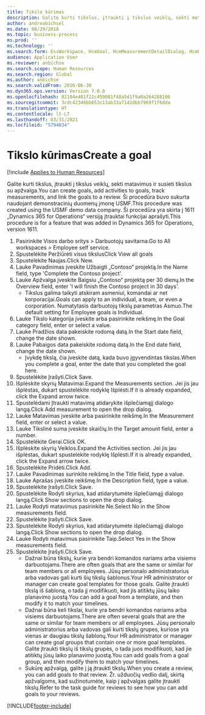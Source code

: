 ```yaml
---
title: Tikslo kūrimas
description: Galite kurti tikslus, įtraukti į tikslus veiklų, sekti matavimus ir susieti tikslus su apžvalga.
author: andreabichsel
ms.date: 08/29/2018
ms.topic: business-process
ms.prod: ''
ms.technology: ''
ms.search.form: EssWorkspace, HcmGoal, HcmMeasurementDetailDialog, HcmPerfJournalAdd, HcmGoalChangeSettings, HcmEmployeeDevelopmentWorkspace
audience: Application User
ms.reviewer: anbichse
ms.search.scope: Human Resources
ms.search.region: Global
ms.author: anbichse
ms.search.validFrom: 2016-06-30
ms.dyn365.ops.version: Version 7.0.0
ms.openlocfilehash: 82104e401f21c459081f48a5d1f9a0a264288106
ms.sourcegitcommit: 3cdc42346bb653c13ab33a7142dbb7969f1f6dda
ms.translationtype: HT
ms.contentlocale: lt-LT
ms.lasthandoff: 03/31/2021
ms.locfileid: "5794834"
---
```

# <a name="create-a-goal"></a><span data-ttu-id="277fc-103">Tikslo kūrimas</span><span class="sxs-lookup"><span data-stu-id="277fc-103">Create a goal</span></span>

[!include [Applies to Human Resources](../includes/applies-to-hr.md)]

<span data-ttu-id="277fc-104">Galite kurti tikslus, įtraukti į tikslus veiklų, sekti matavimus ir susieti tikslus su apžvalga.</span><span class="sxs-lookup"><span data-stu-id="277fc-104">You can create goals, add activities to goals, track measurements, and link the goals to a review.</span></span> <span data-ttu-id="277fc-105">Ši procedūra buvo sukurta naudojant demonstracinių duomenų įmonę USMF.</span><span class="sxs-lookup"><span data-stu-id="277fc-105">This procedure was created using the USMF demo data company.</span></span> <span data-ttu-id="277fc-106">Ši procedūra yra skirta į 1611 „Dynamics 365 for Operations“ versiją įtrauktai funkcijai aprašyti.</span><span class="sxs-lookup"><span data-stu-id="277fc-106">This procedure is for a feature that was added in Dynamics 365 for Operations, version 1611.</span></span>

1. <span data-ttu-id="277fc-107">Pasirinkite Visos darbo sritys > Darbuotojų savitarna.</span><span class="sxs-lookup"><span data-stu-id="277fc-107">Go to All workspaces > Employee self service.</span></span>
2. <span data-ttu-id="277fc-108">Spustelėkite Peržiūrėti visus tikslus</span><span class="sxs-lookup"><span data-stu-id="277fc-108">Click View all goals</span></span>
3. <span data-ttu-id="277fc-109">Spustelėkite Naujas.</span><span class="sxs-lookup"><span data-stu-id="277fc-109">Click New.</span></span>
4. <span data-ttu-id="277fc-110">Lauke Pavadinimas įveskite Užbaigti „Contoso“ projektą.</span><span class="sxs-lookup"><span data-stu-id="277fc-110">In the Name field, type 'Complete the Contoso project'.</span></span>
5. <span data-ttu-id="277fc-111">Lauke Apžvalga įveskite Baigsiu „Contoso“ projektą per 30 dienų.</span><span class="sxs-lookup"><span data-stu-id="277fc-111">In the Overview field, enter 'I will finish the Contoso project in 30 days'.</span></span>
    * <span data-ttu-id="277fc-112">Tikslus galima taikyti atskiram asmeniui, komandai ar net korporacijai.</span><span class="sxs-lookup"><span data-stu-id="277fc-112">Goals can apply to an individual, a team, or even a corporation.</span></span> <span data-ttu-id="277fc-113">Numatytasis darbuotojų tikslų parametras Asmuo.</span><span class="sxs-lookup"><span data-stu-id="277fc-113">The default setting for Employee goals is Individual.</span></span>  
6. <span data-ttu-id="277fc-114">Lauke Tikslo kategorija įveskite arba pasirinkite reikšmę.</span><span class="sxs-lookup"><span data-stu-id="277fc-114">In the Goal category field, enter or select a value.</span></span>
7. <span data-ttu-id="277fc-115">Lauke Pradžios data pakeiskite rodomą datą.</span><span class="sxs-lookup"><span data-stu-id="277fc-115">In the Start date field, change the date shown.</span></span>
8. <span data-ttu-id="277fc-116">Lauke Pabaigos data pakeiskite rodomą datą.</span><span class="sxs-lookup"><span data-stu-id="277fc-116">In the End date field, change the date shown.</span></span>
    * <span data-ttu-id="277fc-117">Įvykdę tikslą, čia įveskite datą, kada buvo įgyvendintas tikslas.</span><span class="sxs-lookup"><span data-stu-id="277fc-117">When you complete a goal, enter the date that you completed the goal here.</span></span>  
9. <span data-ttu-id="277fc-118">Spustelėkite Įrašyti.</span><span class="sxs-lookup"><span data-stu-id="277fc-118">Click Save.</span></span>
10. <span data-ttu-id="277fc-119">Išplėskite skyrių Matavimai.</span><span class="sxs-lookup"><span data-stu-id="277fc-119">Expand the Measurements section.</span></span> <span data-ttu-id="277fc-120">Jei jis jau išplėstas, dukart spustelėkite rodyklę Išplėsti.</span><span class="sxs-lookup"><span data-stu-id="277fc-120">If it is already expanded, click the Expand arrow twice.</span></span>
11. <span data-ttu-id="277fc-121">Spustelėdami Įtraukti matavimą atidarykite išplečiamąjį dialogo langą.</span><span class="sxs-lookup"><span data-stu-id="277fc-121">Click Add measurement to open the drop dialog.</span></span>
12. <span data-ttu-id="277fc-122">Lauke Matavimas įveskite arba pasirinkite reikšmę.</span><span class="sxs-lookup"><span data-stu-id="277fc-122">In the Measurement field, enter or select a value.</span></span>
13. <span data-ttu-id="277fc-123">Lauke Tikslinė suma įveskite skaičių.</span><span class="sxs-lookup"><span data-stu-id="277fc-123">In the Target amount field, enter a number.</span></span>
14. <span data-ttu-id="277fc-124">Spustelėkite Gerai.</span><span class="sxs-lookup"><span data-stu-id="277fc-124">Click OK.</span></span>
15. <span data-ttu-id="277fc-125">Išplėskite skyrių Veiklos.</span><span class="sxs-lookup"><span data-stu-id="277fc-125">Expand the Activities section.</span></span> <span data-ttu-id="277fc-126">Jei jis jau išplėstas, dukart spustelėkite rodyklę Išplėsti.</span><span class="sxs-lookup"><span data-stu-id="277fc-126">If it is already expanded, click the Expand arrow twice.</span></span>
16. <span data-ttu-id="277fc-127">Spustelėkite Pridėti.</span><span class="sxs-lookup"><span data-stu-id="277fc-127">Click Add.</span></span>
17. <span data-ttu-id="277fc-128">Lauke Pavadinimas surinkite reikšmę.</span><span class="sxs-lookup"><span data-stu-id="277fc-128">In the Title field, type a value.</span></span>
18. <span data-ttu-id="277fc-129">Lauke Aprašas įveskite reikšmę.</span><span class="sxs-lookup"><span data-stu-id="277fc-129">In the Description field, type a value.</span></span>
19. <span data-ttu-id="277fc-130">Spustelėkite Įrašyti.</span><span class="sxs-lookup"><span data-stu-id="277fc-130">Click Save.</span></span>
20. <span data-ttu-id="277fc-131">Spustelėkite Rodyti skyrius, kad atidarytumėte išplečiamąjį dialogo langą.</span><span class="sxs-lookup"><span data-stu-id="277fc-131">Click Show sections to open the drop dialog.</span></span>
21. <span data-ttu-id="277fc-132">Lauke Rodyti matavimus pasirinkite Ne.</span><span class="sxs-lookup"><span data-stu-id="277fc-132">Select No in the Show measurements field.</span></span>
22. <span data-ttu-id="277fc-133">Spustelėkite Įrašyti.</span><span class="sxs-lookup"><span data-stu-id="277fc-133">Click Save.</span></span>
23. <span data-ttu-id="277fc-134">Spustelėkite Rodyti skyrius, kad atidarytumėte išplečiamąjį dialogo langą.</span><span class="sxs-lookup"><span data-stu-id="277fc-134">Click Show sections to open the drop dialog.</span></span>
24. <span data-ttu-id="277fc-135">Lauke Rodyti matavimus pasirinkite Taip.</span><span class="sxs-lookup"><span data-stu-id="277fc-135">Select Yes in the Show measurements field.</span></span>
25. <span data-ttu-id="277fc-136">Spustelėkite Įrašyti.</span><span class="sxs-lookup"><span data-stu-id="277fc-136">Click Save.</span></span>
    * <span data-ttu-id="277fc-137">Dažnai būna tikslų, kurie yra bendri komandos nariams arba visiems darbuotojams.</span><span class="sxs-lookup"><span data-stu-id="277fc-137">There are often goals that are the same or similar for team members or all employees.</span></span>     <span data-ttu-id="277fc-138">Jūsų personalo administratorius arba vadovas gali kurti šių tikslų šablonus.</span><span class="sxs-lookup"><span data-stu-id="277fc-138">Your HR administrator or manager can create goal templates for those goals.</span></span> <span data-ttu-id="277fc-139">Galite įtraukti tikslą iš šabloną, o tada jį modifikuoti, kad jis atitiktų jūsų laiko planavimo juostą.</span><span class="sxs-lookup"><span data-stu-id="277fc-139">You can add a goal from a template, and then modify it to match your timelines.</span></span>  
    * <span data-ttu-id="277fc-140">Dažnai būna keli tikslai, kurie yra bendri komandos nariams arba visiems darbuotojams.</span><span class="sxs-lookup"><span data-stu-id="277fc-140">There are often several goals that are the same or similar for team members or all employees.</span></span>     <span data-ttu-id="277fc-141">Jūsų personalo administratorius arba vadovas gali kurti tikslų grupes, kuriose yra vienas ar daugiau tikslų šablonų.</span><span class="sxs-lookup"><span data-stu-id="277fc-141">Your HR administrator or manager can create goal groups that contain one or more goal templates.</span></span> <span data-ttu-id="277fc-142">Galite įtraukti tikslų iš tikslų grupės, o tada juos modifikuoti, kad jie atitiktų jūsų laiko planavimo juostą.</span><span class="sxs-lookup"><span data-stu-id="277fc-142">You can add goals from a goal group, and then modify them to match your timelines.</span></span>  
    * <span data-ttu-id="277fc-143">Sukūrę apžvalgą, galite į ją įtraukti tikslų.</span><span class="sxs-lookup"><span data-stu-id="277fc-143">When you create a review, you can add goals to that review.</span></span> <span data-ttu-id="277fc-144">Žr. užduočių vedlio dalį, skirtą apžvalgoms, kad sužinotumėte, kaip į apžvalgas galite įtraukti tikslų.</span><span class="sxs-lookup"><span data-stu-id="277fc-144">Refer to the task guide for reviews to see how you can add goals to your reviews.</span></span>  



[!INCLUDE[footer-include](../includes/footer-banner.md)]